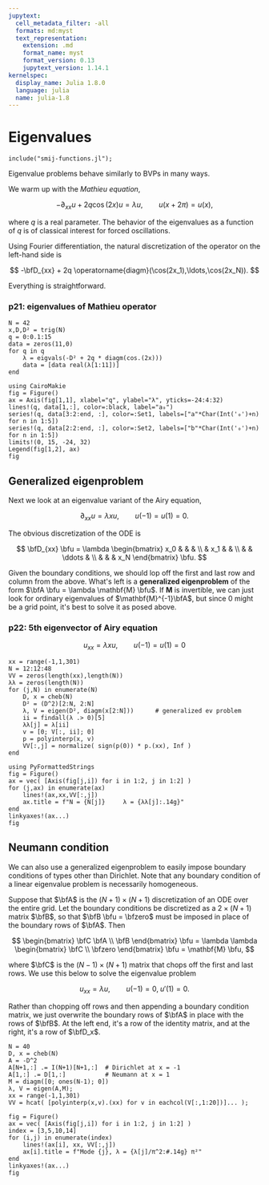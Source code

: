 ```yaml
---
jupytext:
  cell_metadata_filter: -all
  formats: md:myst
  text_representation:
    extension: .md
    format_name: myst
    format_version: 0.13
    jupytext_version: 1.14.1
kernelspec:
  display_name: Julia 1.8.0
  language: julia
  name: julia-1.8
---
```


# Eigenvalues

```{code-cell} julia
include("smij-functions.jl");
```

Eigenvalue problems behave similarly to BVPs in many ways. 

We warm up with the *Mathieu equation*,

$$
-\partial_{xx} u + 2q\cos(2x)u = \lambda u, \qquad u(x+2\pi) = u(x), 
$$

where $q$ is a real parameter. The behavior of the eigenvalues as a function of $q$ is of classical interest for forced oscillations.

Using Fourier differentiation, the natural discretization of the operator on the left-hand side is

$$
-\bfD_{xx} + 2q \operatorname{diagm}(\cos(2x_1),\ldots,\cos(2x_N)). 
$$

Everything is straightforward.

### p21: eigenvalues of Mathieu operator

```{code-cell}
N = 42
x,D,D² = trig(N)
q = 0:0.1:15
data = zeros(11,0)
for q in q
    λ = eigvals(-D² + 2q * diagm(cos.(2x)))
    data = [data real(λ[1:11])]
end
```

```{code-cell}
using CairoMakie
fig = Figure()
ax = Axis(fig[1,1], xlabel="q", ylabel="λ", yticks=-24:4:32)
lines!(q, data[1,:], color=:black, label="a₀")
series!(q, data[3:2:end, :], color=:Set1, labels=["a"*Char(Int('₀')+n) for n in 1:5])
series!(q, data[2:2:end, :], color=:Set2, labels=["b"*Char(Int('₀')+n) for n in 1:5])
limits!(0, 15, -24, 32)
Legend(fig[1,2], ax)
fig
```

## Generalized eigenproblem

Next we look at an eigenvalue variant of the Airy equation,

$$
\partial_{xx}u = \lambda x u, \qquad u(-1)=u(1)=0. 
$$

The obvious discretization of the ODE is

$$
\bfD_{xx} \bfu = \lambda \begin{bmatrix}
  x_0 & & & \\ & x_1 & & \\ & & \ddots & \\ & & & x_N
\end{bmatrix} \bfu. 
$$

Given the boundary conditions, we should lop off the first and last row and column from the above. What's left is a **generalized eigenproblem** of the form $\bfA \bfu = \lambda \mathbf{M} \bfu$. If $\mathbf{M}$ is invertible, we can just look for ordinary eigenvalues of $\mathbf{M}^{-1}\bfA$, but since $0$ might be a grid point, it's best to solve it as posed above.

### p22: 5th eigenvector of Airy equation 

$$u_{xx} = \lambda x u, \qquad u(-1)=u(1)=0$$

```{code-cell}
xx = range(-1,1,301)
N = 12:12:48
VV = zeros(length(xx),length(N))
λλ = zeros(length(N))
for (j,N) in enumerate(N)
    D, x = cheb(N)
    D² = (D^2)[2:N, 2:N]
    λ, V = eigen(D², diagm(x[2:N]))      # generalized ev problem
    ii = findall(λ .> 0)[5]
    λλ[j] = λ[ii]
    v = [0; V[:, ii]; 0]
    p = polyinterp(x, v)
    VV[:,j] = normalize( sign(p(0)) * p.(xx), Inf )
end
```

```{code-cell}
using PyFormattedStrings
fig = Figure()
ax = vec( [Axis(fig[j,i]) for i in 1:2, j in 1:2] )
for (j,ax) in enumerate(ax)
    lines!(ax,xx,VV[:,j])
    ax.title = f"N = {N[j]}     λ = {λλ[j]:.14g}"
end
linkyaxes!(ax...)
fig
```

## Neumann condition

We can also use a generalized eigenproblem to easily impose boundary conditions of types other than Dirichlet. Note that any boundary condition of a linear eigenvalue problem is necessarily homogeneous.

Suppose that $\bfA$ is the $(N+1)\times(N+1)$ discretization of an ODE over the entire grid. Let the boundary conditions be discretized as a $2\times(N+1)$ matrix $\bfB$, so that $\bfB \bfu = \bfzero$ must be imposed in place of the boundary rows of $\bfA$.  Then

$$
\begin{bmatrix}
  \bfC \bfA \\ \bfB
\end{bmatrix} \bfu = \lambda 
\lambda \begin{bmatrix}
  \bfC \\ \bfzero
\end{bmatrix} \bfu = \mathbf{M} \bfu, 
$$

where $\bfC$ is the $(N-1)\times (N+1)$ matrix that chops off the first and last rows. We use this below to solve the eigenvalue problem

$$u_{xx} = \lambda u, \qquad u(-1)=0,\; u'(1)=0.$$

Rather than chopping off rows and then appending a boundary condition matrix, we just overwrite the boundary rows of $\bfA$ in place with the rows of $\bfB$. At the left end, it's a row of the identity matrix, and at the right, it's a row of $\bfD_x$. 

```{code-cell}
N = 40
D, x = cheb(N)
A = -D^2
A[N+1,:] .= I(N+1)[N+1,:]  # Dirichlet at x = -1
A[1,:] .= D[1,:]           # Neumann at x = 1
M = diagm([0; ones(N-1); 0])
λ, V = eigen(A,M);
xx = range(-1,1,301)
VV = hcat( [polyinterp(x,v).(xx) for v in eachcol(V[:,1:20])]... );
```

```{code-cell}
fig = Figure()
ax = vec( [Axis(fig[j,i]) for i in 1:2, j in 1:2] )
index = [3,5,10,14]
for (i,j) in enumerate(index)
    lines!(ax[i], xx, VV[:,j])
    ax[i].title = f"Mode {j}, λ = {λ[j]/π^2:#.14g} π²"
end
linkyaxes!(ax...)
fig
```
